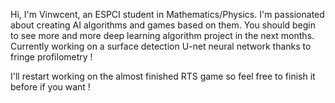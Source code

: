 Hi, I'm Vinwcent, an ESPCI student in Mathematics/Physics. I'm passionated about creating AI algorithms and games based on them. You should begin to see more and more deep learning algorithm project in the next months. Currently working on a surface detection U-net neural network thanks to fringe profilometry !

I'll restart working on the almost finished RTS game so feel free to finish it before if you want !

<!---
Vinwcent/Vinwcent is a ✨ special ✨ repository because its `README.md` (this file) appears on your GitHub profile.
You can click the Preview link to take a look at your changes.
--->
